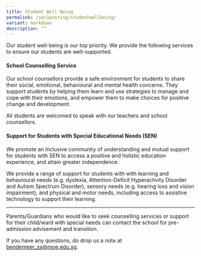 ```yaml
---
title: Student Well Being
permalink: /sec1posting/studentwellbeing/
variant: markdown
description: ""
---
```

Our student well-being is our top priority.  We provide the following services to ensure our students are well-supported.  

#### **School Counselling Service**

Our school counsellors provide a safe environment for students to share their social, emotional, behavioural and mental health concerns. They support students by helping them learn and use strategies to manage and cope with their emotions, and empower them to make choices for positive change and development.

All students are welcomed to speak with our teachers and school counsellors.



#### **Support for Students with Special Educational Needs (SEN)**

We promote an inclusive community of understanding and mutual support for students with SEN to access a positive and holistic education experience, and attain greater independence. 

We provide a range of support for students with with learning and behavioural needs (e.g. dyslexia, Attention-Deficit Hyperactivity Disorder and Autism Spectrum Disorder), sensory needs (e.g. hearing loss and vision impairment), and physical and motor needs, including access to assistive technology to support their learning. 

---
Parents/Guardians who would like to seek counselling services or support for their child/ward with special needs can contact the school for pre-admission advisement and transition.

If you have any questions, do drop us a note at <a href="mailto:bendemeer_ss@moe.edu.sg">bendemeer_ss@moe.edu.sg</a>.